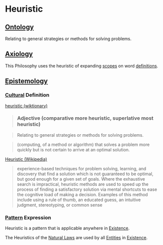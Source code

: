 # Heuristic

## [Ontology](./ontology.md)

Relating to general strategies or methods for solving problems.

## [Axiology](./axiology.md)

This Philosophy uses the heuristic of expanding [scopes](./scope.md) on word [definitions](./definition.md).

## [Epistemology](./epistemology.md)

### [Cultural](./culture.md) Definition

<a href="http://en.wiktionary.org/wiki/heuristic" target="_blank">heuristic (wiktionary)</a>

> ### Adjective (comparative more heuristic, superlative most heuristic)

> Relating to general strategies or methods for solving problems.

> (computing, of a method or algorithm) that solves a problem more quickly but is not certain to arrive at an optimal solution.

<a href="https://en.wikipedia.org/wiki/Heuristic" target="_blank">Heuristic (Wikipedia)</a>

> experience-based techniques for problem solving, learning, and discovery that find a solution which is not guaranteed to be optimal, but good enough for a given set of goals. Where the exhaustive search is impractical, heuristic methods are used to speed up the process of finding a satisfactory solution via mental shortcuts to ease the cognitive load of making a decision. Examples of this method include using a rule of thumb, an educated guess, an intuitive judgment, stereotyping, or common sense

### [Pattern](./pattern.md) Expression

Heuristic is a pattern that is applicable anywhere in [Existence](./existence.md).

The Heuristics of the [Natural Laws](./natural-law.md) are used by all [Entities](./entity.md) in [Existence](./existence.md).
